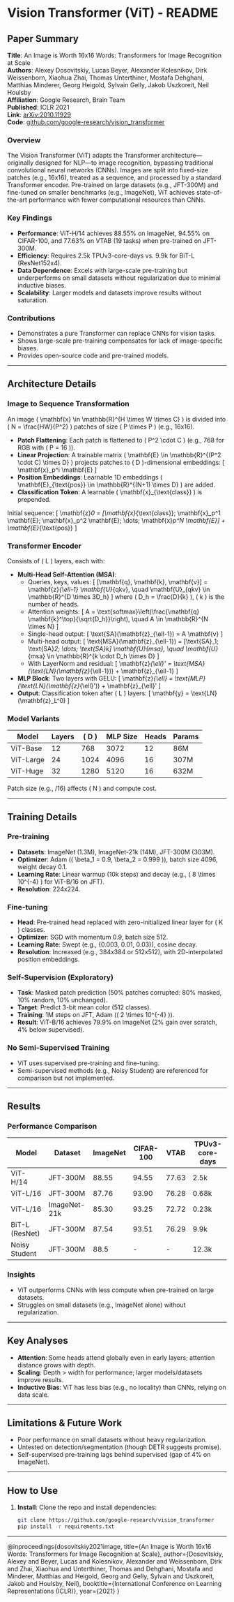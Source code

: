 # Vision Transformer (ViT) - README

## Paper Summary

**Title**: An Image is Worth 16x16 Words: Transformers for Image Recognition at Scale  
**Authors**: Alexey Dosovitskiy, Lucas Beyer, Alexander Kolesnikov, Dirk Weissenborn, Xiaohua Zhai, Thomas Unterthiner, Mostafa Dehghani, Matthias Minderer, Georg Heigold, Sylvain Gelly, Jakob Uszkoreit, Neil Houlsby  
**Affiliation**: Google Research, Brain Team  
**Published**: ICLR 2021  
**Link**: [arXiv:2010.11929](https://arxiv.org/abs/2010.11929)  
**Code**: [github.com/google-research/vision_transformer](https://github.com/google-research/vision_transformer)

### Overview
The Vision Transformer (ViT) adapts the Transformer architecture—originally designed for NLP—to image recognition, bypassing traditional convolutional neural networks (CNNs). Images are split into fixed-size patches (e.g., 16x16), treated as a sequence, and processed by a standard Transformer encoder. Pre-trained on large datasets (e.g., JFT-300M) and fine-tuned on smaller benchmarks (e.g., ImageNet), ViT achieves state-of-the-art performance with fewer computational resources than CNNs.

### Key Findings
- **Performance**: ViT-H/14 achieves 88.55% on ImageNet, 94.55% on CIFAR-100, and 77.63% on VTAB (19 tasks) when pre-trained on JFT-300M.
- **Efficiency**: Requires 2.5k TPUv3-core-days vs. 9.9k for BiT-L (ResNet152x4).
- **Data Dependence**: Excels with large-scale pre-training but underperforms on small datasets without regularization due to minimal inductive biases.
- **Scalability**: Larger models and datasets improve results without saturation.

### Contributions
- Demonstrates a pure Transformer can replace CNNs for vision tasks.
- Shows large-scale pre-training compensates for lack of image-specific biases.
- Provides open-source code and pre-trained models.

---

## Architecture Details

### Image to Sequence Transformation
An image \( \mathbf{x} \in \mathbb{R}^{H \times W \times C} \) is divided into \( N = \frac{HW}{P^2} \) patches of size \( P \times P \) (e.g., 16x16).

- **Patch Flattening**: Each patch is flattened to \( P^2 \cdot C \) (e.g., 768 for RGB with \( P = 16 \)).
- **Linear Projection**: A trainable matrix \( \mathbf{E} \in \mathbb{R}^{(P^2 \cdot C) \times D} \) projects patches to \( D \)-dimensional embeddings:
  \[
  \mathbf{x}_p^i \mathbf{E}
  \]
- **Position Embeddings**: Learnable 1D embeddings \( \mathbf{E}_{\text{pos}} \in \mathbb{R}^{(N+1) \times D} \) are added.
- **Classification Token**: A learnable \( \mathbf{x}_{\text{class}} \) is prepended.

Initial sequence:
\[
\mathbf{z}_0 = [\mathbf{x}_{\text{class}}; \mathbf{x}_p^1 \mathbf{E}; \mathbf{x}_p^2 \mathbf{E}; \dots; \mathbf{x}_p^N \mathbf{E}] + \mathbf{E}_{\text{pos}}
\]

### Transformer Encoder
Consists of \( L \) layers, each with:
- **Multi-Head Self-Attention (MSA)**:
  - Queries, keys, values:
    \[
    [\mathbf{q}, \mathbf{k}, \mathbf{v}] = \mathbf{z}_{\ell-1} \mathbf{U}_{qkv}, \quad \mathbf{U}_{qkv} \in \mathbb{R}^{D \times 3D_h}
    \]
    where \( D_h = \frac{D}{k} \), \( k \) is the number of heads.
  - Attention weights:
    \[
    A = \text{softmax}\left(\frac{\mathbf{q} \mathbf{k}^\top}{\sqrt{D_h}}\right), \quad A \in \mathbb{R}^{N \times N}
    \]
  - Single-head output:
    \[
    \text{SA}(\mathbf{z}_{\ell-1}) = A \mathbf{v}
    \]
  - Multi-head output:
    \[
    \text{MSA}(\mathbf{z}_{\ell-1}) = [\text{SA}_1; \text{SA}_2; \dots; \text{SA}_k] \mathbf{U}_{msa}, \quad \mathbf{U}_{msa} \in \mathbb{R}^{k \cdot D_h \times D}
    \]
  - With LayerNorm and residual:
    \[
    \mathbf{z}_{\ell}' = \text{MSA}(\text{LN}(\mathbf{z}_{\ell-1})) + \mathbf{z}_{\ell-1}
    \]
- **MLP Block**: Two layers with GELU:
  \[
  \mathbf{z}_{\ell} = \text{MLP}(\text{LN}(\mathbf{z}_{\ell}')) + \mathbf{z}_{\ell}'
  \]
- **Output**: Classification token after \( L \) layers:
  \[
  \mathbf{y} = \text{LN}(\mathbf{z}_L^0)
  \]

### Model Variants
| Model     | Layers | \( D \) | MLP Size | Heads | Params |
|-----------|--------|---------|----------|-------|--------|
| ViT-Base  | 12     | 768     | 3072     | 12    | 86M    |
| ViT-Large | 24     | 1024    | 4096     | 16    | 307M   |
| ViT-Huge  | 32     | 1280    | 5120     | 16    | 632M   |

Patch size (e.g., /16) affects \( N \) and compute cost.

---

## Training Details

### Pre-training
- **Datasets**: ImageNet (1.3M), ImageNet-21k (14M), JFT-300M (303M).
- **Optimizer**: Adam (\( \beta_1 = 0.9, \beta_2 = 0.999 \)), batch size 4096, weight decay 0.1.
- **Learning Rate**: Linear warmup (10k steps) and decay (e.g., \( 8 \times 10^{-4} \) for ViT-B/16 on JFT).
- **Resolution**: 224x224.

### Fine-tuning
- **Head**: Pre-trained head replaced with zero-initialized linear layer for \( K \) classes.
- **Optimizer**: SGD with momentum 0.9, batch size 512.
- **Learning Rate**: Swept (e.g., \{0.003, 0.01, 0.03\}), cosine decay.
- **Resolution**: Increased (e.g., 384x384 or 512x512), with 2D-interpolated position embeddings.

### Self-Supervision (Exploratory)
- **Task**: Masked patch prediction (50% patches corrupted: 80% masked, 10% random, 10% unchanged).
- **Target**: Predict 3-bit mean color (512 classes).
- **Training**: 1M steps on JFT, Adam (\( 2 \times 10^{-4} \)).
- **Result**: ViT-B/16 achieves 79.9% on ImageNet (2% gain over scratch, 4% below supervised).

### No Semi-Supervised Training
- ViT uses supervised pre-training and fine-tuning.
- Semi-supervised methods (e.g., Noisy Student) are referenced for comparison but not implemented.

---

## Results

### Performance Comparison
| Model             | Dataset       | ImageNet | CIFAR-100 | VTAB  | TPUv3-core-days |
|-------------------|---------------|----------|-----------|-------|-----------------|
| ViT-H/14         | JFT-300M      | 88.55    | 94.55     | 77.63 | 2.5k            |
| ViT-L/16         | JFT-300M      | 87.76    | 93.90     | 76.28 | 0.68k           |
| ViT-L/16         | ImageNet-21k  | 85.30    | 93.25     | 72.72 | 0.23k           |
| BiT-L (ResNet)   | JFT-300M      | 87.54    | 93.51     | 76.29 | 9.9k            |
| Noisy Student    | JFT-300M      | 88.5     | -         | -     | 12.3k           |

### Insights
- ViT outperforms CNNs with less compute when pre-trained on large datasets.
- Struggles on small datasets (e.g., ImageNet alone) without regularization.

---

## Key Analyses
- **Attention**: Some heads attend globally even in early layers; attention distance grows with depth.
- **Scaling**: Depth > width for performance; larger models/datasets improve results.
- **Inductive Bias**: ViT has less bias (e.g., no locality) than CNNs, relying on data scale.

---

## Limitations & Future Work
- Poor performance on small datasets without heavy regularization.
- Untested on detection/segmentation (though DETR suggests promise).
- Self-supervised pre-training lags behind supervised (gap of 4% on ImageNet).

---

## How to Use
1. **Install**: Clone the repo and install dependencies:
   ```bash
   git clone https://github.com/google-research/vision_transformer
   pip install -r requirements.txt


---

@inproceedings{dosovitskiy2021image,
  title={An Image is Worth 16x16 Words: Transformers for Image Recognition at Scale},
  author={Dosovitskiy, Alexey and Beyer, Lucas and Kolesnikov, Alexander and Weissenborn, Dirk and Zhai, Xiaohua and Unterthiner, Thomas and Dehghani, Mostafa and Minderer, Matthias and Heigold, Georg and Gelly, Sylvain and Uszkoreit, Jakob and Houlsby, Neil},
  booktitle={International Conference on Learning Representations (ICLR)},
  year={2021}
}

